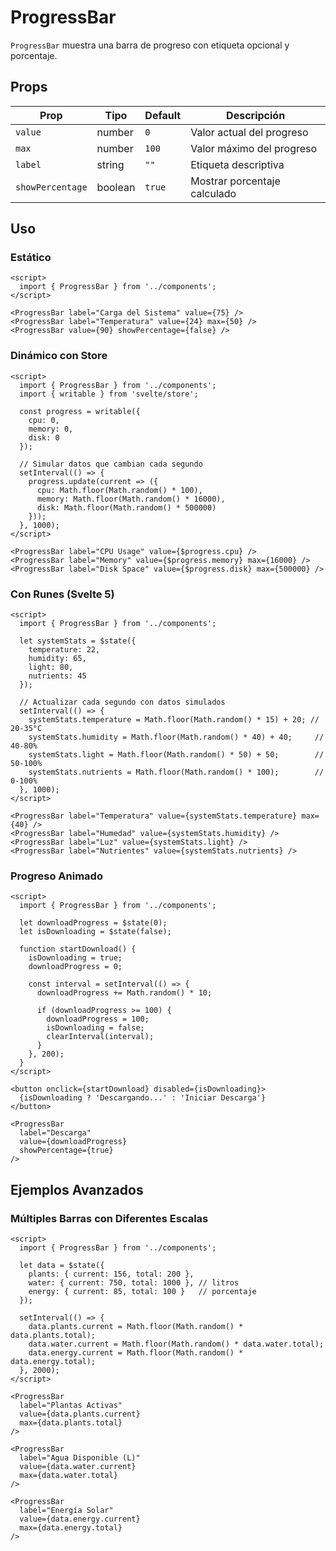 # ProgressBar

`ProgressBar` muestra una barra de progreso con etiqueta opcional y porcentaje.

## Props

| Prop | Tipo | Default | Descripción |
|------|------|---------|-------------|
| `value` | number | `0` | Valor actual del progreso |
| `max` | number | `100` | Valor máximo del progreso |
| `label` | string | `""` | Etiqueta descriptiva |
| `showPercentage` | boolean | `true` | Mostrar porcentaje calculado |

## Uso

### Estático
```svelte
<script>
  import { ProgressBar } from '../components';
</script>

<ProgressBar label="Carga del Sistema" value={75} />
<ProgressBar label="Temperatura" value={24} max={50} />
<ProgressBar value={90} showPercentage={false} />
```

### Dinámico con Store
```svelte
<script>
  import { ProgressBar } from '../components';
  import { writable } from 'svelte/store';

  const progress = writable({
    cpu: 0,
    memory: 0,
    disk: 0
  });

  // Simular datos que cambian cada segundo
  setInterval(() => {
    progress.update(current => ({
      cpu: Math.floor(Math.random() * 100),
      memory: Math.floor(Math.random() * 16000),
      disk: Math.floor(Math.random() * 500000)
    }));
  }, 1000);
</script>

<ProgressBar label="CPU Usage" value={$progress.cpu} />
<ProgressBar label="Memory" value={$progress.memory} max={16000} />
<ProgressBar label="Disk Space" value={$progress.disk} max={500000} />
```

### Con Runes (Svelte 5)
```svelte
<script>
  import { ProgressBar } from '../components';

  let systemStats = $state({
    temperature: 22,
    humidity: 65,
    light: 80,
    nutrients: 45
  });

  // Actualizar cada segundo con datos simulados
  setInterval(() => {
    systemStats.temperature = Math.floor(Math.random() * 15) + 20; // 20-35°C
    systemStats.humidity = Math.floor(Math.random() * 40) + 40;     // 40-80%
    systemStats.light = Math.floor(Math.random() * 50) + 50;        // 50-100%
    systemStats.nutrients = Math.floor(Math.random() * 100);        // 0-100%
  }, 1000);
</script>

<ProgressBar label="Temperatura" value={systemStats.temperature} max={40} />
<ProgressBar label="Humedad" value={systemStats.humidity} />
<ProgressBar label="Luz" value={systemStats.light} />
<ProgressBar label="Nutrientes" value={systemStats.nutrients} />
```

### Progreso Animado
```svelte
<script>
  import { ProgressBar } from '../components';

  let downloadProgress = $state(0);
  let isDownloading = $state(false);

  function startDownload() {
    isDownloading = true;
    downloadProgress = 0;
    
    const interval = setInterval(() => {
      downloadProgress += Math.random() * 10;
      
      if (downloadProgress >= 100) {
        downloadProgress = 100;
        isDownloading = false;
        clearInterval(interval);
      }
    }, 200);
  }
</script>

<button onclick={startDownload} disabled={isDownloading}>
  {isDownloading ? 'Descargando...' : 'Iniciar Descarga'}
</button>

<ProgressBar 
  label="Descarga" 
  value={downloadProgress} 
  showPercentage={true} 
/>
```

## Ejemplos Avanzados

### Múltiples Barras con Diferentes Escalas
```svelte
<script>
  import { ProgressBar } from '../components';

  let data = $state({
    plants: { current: 156, total: 200 },
    water: { current: 750, total: 1000 }, // litros
    energy: { current: 85, total: 100 }   // porcentaje
  });

  setInterval(() => {
    data.plants.current = Math.floor(Math.random() * data.plants.total);
    data.water.current = Math.floor(Math.random() * data.water.total);
    data.energy.current = Math.floor(Math.random() * data.energy.total);
  }, 2000);
</script>

<ProgressBar 
  label="Plantas Activas" 
  value={data.plants.current} 
  max={data.plants.total} 
/>

<ProgressBar 
  label="Agua Disponible (L)" 
  value={data.water.current} 
  max={data.water.total} 
/>

<ProgressBar 
  label="Energía Solar" 
  value={data.energy.current} 
  max={data.energy.total} 
/>
```
